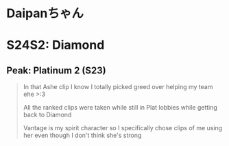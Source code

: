 # Daipanちゃん

# S24S2: Diamond

## Peak: Platinum 2 (S23)

>In that Ashe clip I know I totally picked greed over helping my team ehe >:3
>
>All the ranked clips were taken while still in Plat lobbies while getting back to Diamond
>
>Vantage is my spirit character so I specifically chose clips of me using her even though I don't think she's strong